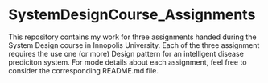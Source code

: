 # SystemDesignCourse_Assignments 
This repository contains my work for three assignments handed during the System Design course in Innopolis University.
Each of the three assignment requires the use one (or more) Design pattern for an intelligent disease prediciton system.
For mode details about each assignment, feel free to consider the corresponding README.md file.
